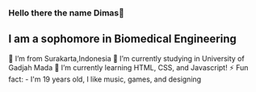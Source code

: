 ### Hello there the name Dimas👋

## I am a sophomore in Biomedical Engineering 
👯 I’m from Surakarta,Indonesia
🔭 I’m currently studying in University of Gadjah Mada
🌱 I’m currently learning HTML, CSS, and Javascript!
⚡ Fun fact:  - I'm 19 years old, I like music, games, and designing

<!--
**Agbropro/Agbropro** is a ✨ _special_ ✨ repository because its `README.md` (this file) appears on your GitHub profile.

Here are some ideas to get you started:

- 🔭 I’m currently working on ...
- 🌱 I’m currently learning ...
- 👯 I’m looking to collaborate on ...
- 🤔 I’m looking for help with ...
- 💬 Ask me about ...
- 📫 How to reach me: ...
- 😄 Pronouns: ...
- ⚡ Fun fact: ...
-->
